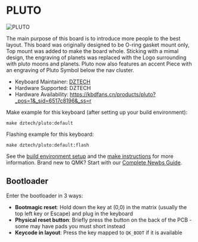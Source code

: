 # PLUTO

![PLUTO](https://i.imgur.com/BWVvKMO.jpg)

The main purpose of this board is to introduce more people to the best layout.
This board was originally designed to be O-ring gasket mount only, Top mount was added to make the board whole.
Sticking with a mimal design, the engraving of planets was replaced with the Logo surrounding with pluto moons and planets.
Pluto now also features an accent Piece with an engraving of Pluto Symbol below the nav cluster.

* Keyboard Maintainer: [DZTECH](https://github.com/moyi4681)
* Hardware Supported: DZTECH
* Hardware Availability: https://kbdfans.cn/products/pluto?_pos=1&_sid=6517c8196&_ss=r

Make example for this keyboard (after setting up your build environment):

    make dztech/pluto:default

Flashing example for this keyboard:

    make dztech/pluto:default:flash

See the [build environment setup](https://docs.qmk.fm/#/getting_started_build_tools) and the [make instructions](https://docs.qmk.fm/#/getting_started_make_guide) for more information. Brand new to QMK? Start with our [Complete Newbs Guide](https://docs.qmk.fm/#/newbs).

## Bootloader

Enter the bootloader in 3 ways:

* **Bootmagic reset**: Hold down the key at (0,0) in the matrix (usually the top left key or Escape) and plug in the keyboard
* **Physical reset button**: Briefly press the button on the back of the PCB - some may have pads you must short instead
* **Keycode in layout**: Press the key mapped to `QK_BOOT` if it is available

